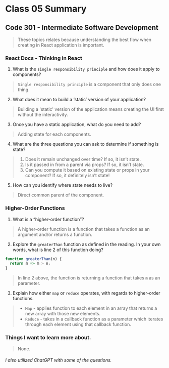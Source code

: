 # Class 05 Summary
## Code 301 - Intermediate Software Development

> These topics relates because understanding the best flow when creating in React application is important.

### React Docs - Thinking in React
1. What is the `single responsibility principle` and how does it apply to components?
> `Single responsibility principle` is a component that only does one thing.
2. What does it mean to build a ‘static’ version of your application?
> Building a 'static' version of the application means creating the UI first without the interactivity.
3. Once you have a static application, what do you need to add?
> Adding state for each components.
4. What are the three questions you can ask to determine if something is state?
> 1. Does it remain unchanged over time? If so, it isn’t state.
> 2. Is it passed in from a parent via props? If so, it isn’t state.
> 3. Can you compute it based on existing state or props in your component? If so, it definitely isn’t state!
5. How can you identify where state needs to live?
> Direct common parent of the component.

### Higher-Order Functions
1. What is a “higher-order function”?
> A higher-order function is a function that takes a function as an argument and/or returns a function.
2. Explore the `greaterThan` function as defined in the reading. In your own words, what is line 2 of this function doing?
```javascript
function greaterThan(n) {
  return m => m > n;
}
```
> In line 2 above, the function is returning a function that takes `m` as an parameter.
3. Explain how either `map` or `reduce` operates, with regards to higher-order functions.
> * `Map` - applies function to each element in an array that returns a new array with those new elements.
> * `Reduce` - takes in a callback function as a parameter which iterates through each element using that callback function.

### Things I want to learn more about.
> None.


###### I also utilized ChatGPT with some of the questions.